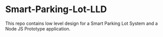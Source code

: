 # Smart-Parking-Lot-LLD
This repo contains low level design for a Smart Parking Lot System and a Node JS Prototype application.
